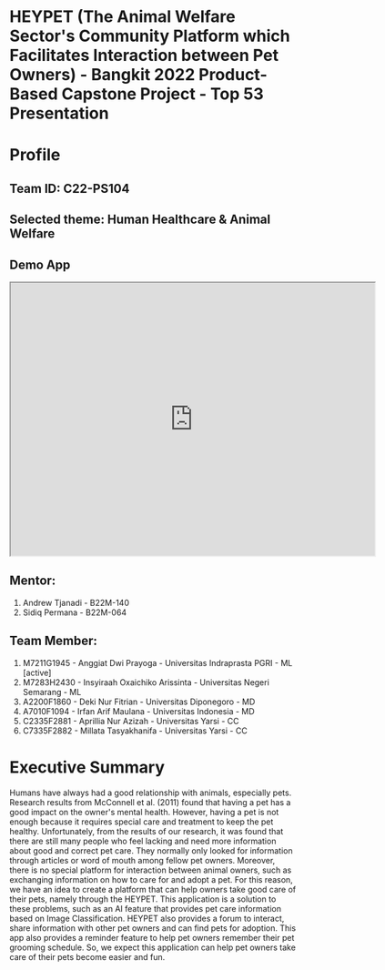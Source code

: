 # HEYPET (The Animal Welfare Sector's Community Platform which Facilitates Interaction between Pet Owners) - Bangkit 2022 Product-Based Capstone Project - Top 53 Presentation

# Profile
## Team ID: C22-PS104 

## Selected theme: Human Healthcare & Animal Welfare

## Demo App

<iframe src="https://drive.google.com/file/d/15smySVUsi_nLO4o33QSUd9k9jW-tCAxh/preview" width="640" height="480" allow="autoplay"></iframe>


## Mentor: 
1. Andrew Tjanadi - B22M-140
2. Sidiq Permana - B22M-064

## Team Member: 
1. M7211G1945 - Anggiat Dwi Prayoga - Universitas Indraprasta PGRI - ML [active]
2. M7283H2430 - Insyiraah Oxaichiko Arissinta - Universitas Negeri Semarang - ML
3. A2200F1860 - Deki Nur Fitrian - Universitas Diponegoro - MD
4. A7010F1094 - Irfan Arif Maulana - Universitas Indonesia - MD
5. C2335F2881 - Aprillia Nur Azizah - Universitas Yarsi - CC
6. C7335F2882 - Millata Tasyakhanifa - Universitas Yarsi - CC

# Executive Summary
Humans have always had a good relationship with animals, especially pets. Research results from McConnell et al. (2011) found that having a pet has a good impact on the owner's mental health. However, having a pet is not enough because it requires special care and treatment to keep the pet healthy. Unfortunately, from the results of our research, it was found that there are still many people who feel lacking and need more information about good and correct pet care. They normally only looked for information through articles or word of mouth among fellow pet owners. Moreover, there is no special platform for interaction between animal owners, such as exchanging information on how to care for and adopt a pet. For this reason, we have an idea to create a platform that can help owners take good care of their pets, namely through the HEYPET. This application is a solution to these problems, such as an AI feature that provides pet care information based on Image Classification. HEYPET also provides a forum to interact, share information with other pet owners and can find pets for adoption. This app also provides a reminder feature to help pet owners remember their pet grooming schedule. So, we expect this application can help pet owners take care of their pets become easier and fun.
